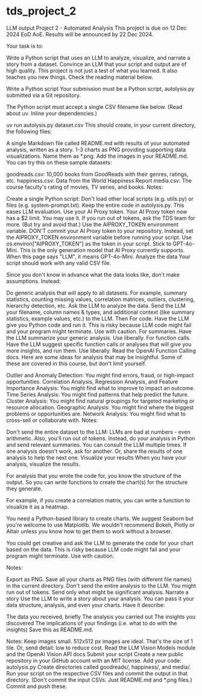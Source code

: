 # tds_project_2
LLM output
Project 2 - Automated Analysis
This project is due on 12 Dec 2024 EoD AoE. Results will be announced by 22 Dec 2024.

Your task is to:

Write a Python script that uses an LLM to analyze, visualize, and narrate a story from a dataset.
Convince an LLM that your script and output are of high quality.
This project is not just a test of what you learned. It also teaches you new things. Check the reading material below.

Write a Python script
Your submission must be a Python script, autolysis.py submitted via a Git repository.

The Python script must accept a single CSV filename like below. (Read about uv. Inline your dependencies.)

uv run autolysis.py dataset.csv
This should create, in your current directory, the following files:

A single Markdown file called README.md with results of your automated analysis, written as a story.
1-3 charts as PNG providing supporting data visualizations. Name them as *.png. Add the images in your README.md.
You can try this on these sample datasets:

goodreads.csv: 10,000 books from GoodReads with their genres, ratings, etc.
happiness.csv: Data from the World Happiness Report
media.csv: The course faculty's rating of movies, TV series, and books.
Notes:

Create a single Python script: Don't load other local scripts (e.g. utils.py) or files (e.g. system-prompt.txt). Keep the entire code in autolysis.py. This eases LLM evaluation.
Use your AI Proxy token. Your AI Proxy token now has a $2 limit. You may use it. If you run out of tokens, ask the TDS team for more. (But try and avoid that.)
Use the AIPROXY_TOKEN environment variable. DON'T commit your AI Proxy token to your repository. Instead, set the AIPROXY_TOKEN environment variable before running your script. Use os.environ["AIPROXY_TOKEN"] as the token in your script.
Stick to GPT-4o-Mini. This is the only generation model that AI Proxy currently supports. When this page says "LLM", it means GPT-4o-Mini.
Analyze the data
Your script should work with any valid CSV file.

Since you don't know in advance what the data looks like, don't make assumptions. Instead:

Do generic analysis that will apply to all datasets. For example, summary statistics, counting missing values, correlation matrices, outliers, clustering, hierarchy detection, etc.
Ask the LLM to analyze the data. Send the LLM your filename, column names & types, and additional context (like summary statistics, example values, etc.) to the LLM. Then
For code. Have the LLM give you Python code and run it. This is risky because LLM code might fail and your program might terminate. Use with caution.
For summaries. Have the LLM summarize your generic analysis. Use liberally.
For function calls. Have the LLM suggest specific function calls or analyses that will give you more insights, and run them. Use liberally. Read the OpenAI Function Calling docs.
Here are some ideas for analysis that may be insightful. Some of these are covered in this course, but don't limit yourself.

Outlier and Anomaly Detection: You might find errors, fraud, or high-impact opportunities.
Correlation Analysis, Regression Analysis, and Feature Importance Analysis: You might find what to improve to impact an outcome.
Time Series Analysis: You might find patterns that help predict the future.
Cluster Analysis: You might find natural groupings for targeted marketing or resource allocation.
Geographic Analysis: You might find where the biggest problems or opportunities are.
Network Analysis: You might find what to cross-sell or collaborate with.
Notes:

Don't send the entire dataset to the LLM: LLMs are bad at numbers - even arithmetic. Also, you'll run out of tokens. Instead, do your analysis in Python and send relevant summaries.
You can consult the LLM multiple times. If one analysis doesn't work, ask for another. Or, share the results of one analysis to help the next one.
Visualize your results
When you have your analysis, visualize the results.

For analysis that you wrote the code for, you know the structure of the output. So you can write functions to create the chart(s) for the structure they generate.

For example, if you create a correlation matrix, you can write a function to visualize it as a heatmap.

You need a Python-based library to create charts. We suggest Seaborn but you're welcome to use Matplotlib. We wouldn't recommend Bokeh, Plotly or Altair unless you know how to get them to work without a browser.

You could get creative and ask the LLM to generate the code for your chart based on the data. This is risky because LLM code might fail and your program might terminate. Use with caution.

Notes:

Export as PNG. Save all your charts as PNG files (with different file names) in the current directory.
Don't send the entire analysis to the LLM. You might run out of tokens. Send only what might be significant analysis.
Narrate a story
Use the LLM to write a story about your analysis. You can pass it your data structure, analysis, and even your charts. Have it describe:

The data you received, briefly
The analysis you carried out
The insights you discovered
The implications of your findings (i.e. what to do with the insights)
Save this as README.md.

Notes:
Keep images small. 512x512 px images are ideal. That's the size of 1 tile. Or, send detail: low to reduce cost. Read the LLM Vision Models module and the OpenAI Vision API docs
Submit your script
Create a new public repository in your GitHub account with an MIT license.
Add your code: autolysis.py
Create directories called goodreads/, happiness/, and media/.
Run your script on the respective CSV files and commit the output in that directory. (Don't commit the input CSVs. Just README.md and *.png files.)
Commit and push these.
